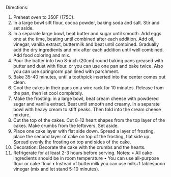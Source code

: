 Directions:
1. Preheat oven to 350F (175C).
2. In a large bowl sift flour, cocoa powder, baking soda and salt. Stir and set aside.
3. In a separate large bowl, beat butter and sugar until smooth. Add eggs one at the time, beating until combined after each addition. Add oil, vinegar, vanilla extract, buttermilk and beat until combined. Gradually add the dry ingredients and mix after each addition until well combined. Add food coloring and mix.
4. Pour the batter into two 8-inch (20cm) round baking pans greased with butter and dust with flour. or you can use one pan and bake twice. Also you can use springrorm pan lined with parchment.
5. Bake 35-40 minutes, until a toothpick inserted into the center comes out clean. 
6. Cool the cakes in their pans on a wire rack for 10 minutes. Release from the pan, then let cool completely. 
7. Make the frosting: in a large bowl, beat cream cheese with powdered sugar and vanilla extract. Beat until smooth and creamy. In a separate bowl with heavy cream to stiff peaks. Then fold into the cream cheese mixture.
8. Cut the top of the cakes. Cut 8-12 heart shapes from the top layer of the cakes. Make crumbs from the leftovers. Set aside.
9. Place one cake layer with flat side down. Spread a layer of frosting, place the second layer of cake on top of the frosting, flat side up. Spread evenly the frosting on top and sides of the cake.
10. Decoration: Decorate the cake with the crumbs and the hearts.
11. Refrigerate for at least 2-3 hours before serving.
Notes:
• All cake ingredients should be in room temperature
• You can use all-purpose flour or cake flour
• Instead of buttermilk you can use milk+1 tablespoon vinegar (mix and let stand 5-10 minutes).